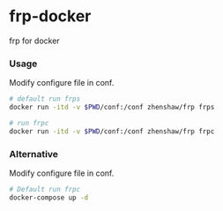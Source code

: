 # frp-docker
frp for docker

### Usage
Modify configure file in conf.
```bash
# default run frps
docker run -itd -v $PWD/conf:/conf zhenshaw/frp frps 

# run frpc
docker run -itd -v $PWD/conf:/conf zhenshaw/frp frpc 
```

### Alternative
Modify configure file in conf.
```bash
# Default run frpc
docker-compose up -d
```
